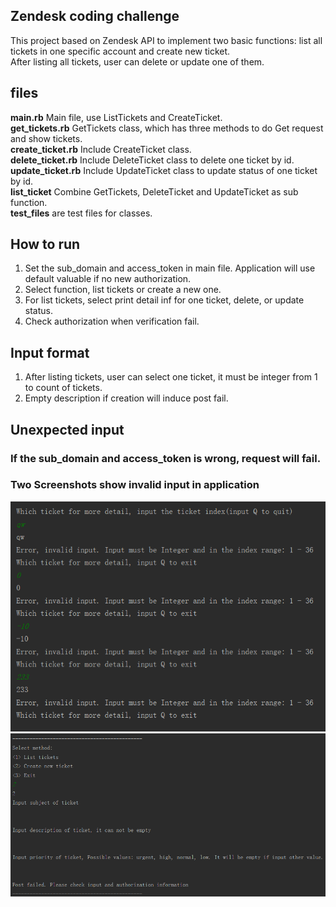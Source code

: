 Zendesk coding challenge
----
This project based on Zendesk API to implement two basic functions: list all tickets in one specific account and create new ticket.  
After listing all tickets, user can delete or update one of them.
## files
**main.rb** Main file, use ListTickets and CreateTicket.  
**get_tickets.rb** GetTickets class, which has three methods to do Get request and show tickets.  
**create_ticket.rb** Include CreateTicket class.  
**delete_ticket.rb** Include DeleteTicket class to delete one ticket by id.  
**update_ticket.rb** Include UpdateTicket class to update status of one ticket by id.  
**list_ticket** Combine GetTickets, DeleteTicket and UpdateTicket as sub function.  
**test_files** are test files for classes.  
## How to run
1. Set the sub_domain and access_token in main file. Application will use default valuable if no new authorization.
2. Select function, list tickets or create a new one.
3. For list tickets, select print detail inf for one ticket, delete, or update status.
4. Check authorization when verification fail.

## Input format
1. After listing tickets, user can select one ticket, it must be integer from 1 to count of tickets. 
2. Empty description if creation will induce post fail.
## Unexpected input
### If the sub_domain and access_token is wrong, request will fail.
### Two Screenshots show invalid input in application
![](https://github.com/YixiaoTang/Zendesk/blob/master/Unexpected%20input.png)
![](https://github.com/YixiaoTang/Zendesk/blob/master/Empty%20description.png)
